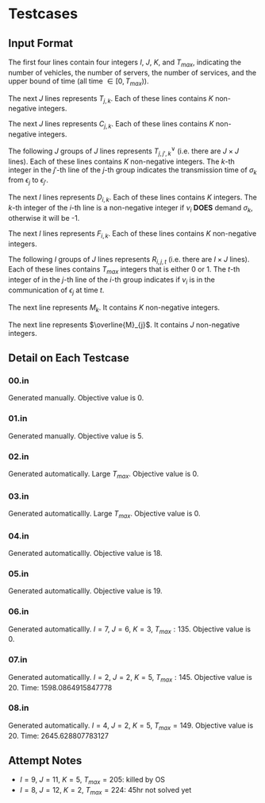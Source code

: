 # Testcases
## Input Format
The first four lines contain four integers $I$, $J$, $K$, and $T_{max}$, indicating the number of vehicles, the number of servers, the number of services, and the upper bound of time (all time $\in [0, T_{max})$).

The next $J$ lines represents $T_{j, k}$. Each of these lines contains $K$ non-negative integers.

The next $J$ lines represents $C_{j, k}$. Each of these lines contains $K$ non-negative integers.

The following $J$ groups of $J$ lines represents $T^{\vee}_{j,j',k}$ (i.e. there are $J \times J$ lines). Each of these lines contains $K$ non-negative integers. The $k$-th integer in the $j'$-th line of the $j$-th group indicates the transmission time of $\sigma_k$  from $\epsilon_j$ to $\epsilon_{j'}$.

The next $I$ lines represents $D_{i, k}$. Each of these lines contains $K$ integers. The $k$-th integer of the $i$-th line is a non-negative integer if $\nu_i$ **DOES** demand $\sigma_k$, otherwise it will be -1.

The next $I$ lines represents $F_{i,k}$. Each of these lines contains $K$ non-negative integers.

The following $I$ groups of $J$ lines represents $R_{i, j, t}$ (i.e. there are $I \times J$ lines). Each of these lines contains $T_{max}$ integers that is either $0$ or $1$. The $t$-th integer of in the $j$-th line of the $i$-th group indicates if $\nu_i$ is in the communication of $\epsilon_j$ at time $t$.


The next line represents $M_{k}$. It contains $K$ non-negative integers.

The next line represents $\overline{M}_{j}$. It contains $J$ non-negative integers.

## Detail on Each Testcase
### 00.in
Generated manually. Objective value is 0.
### 01.in
Generated manually. Objective value is 5.
### 02.in
Generated automatically. Large $T_{max}$. Objective value is 0.
### 03.in 
Generated automaticallly. Large $T_{max}$. Objective value is 0.
### 04.in 
Generated automaticallly. Objective value is 18.
### 05.in
Generated automaticallly. Objective value is 19.
### 06.in
Generated automaticallly. $I = 7$, $J = 6$, $K = 3$, $T_{max}:135$. Objective value is 0.
### 07.in
Generated automaticallly. $I = 2$, $J = 2$, $K = 5$, $T_{max}:145$. Objective value is 20.
Time: 1598.0864915847778
### 08.in
Generated automatically. $I = 4$, $J = 2$, $K = 5$, $T_{max}=149$. Objective value is 20.
Time: 2645.628807783127

## Attempt Notes
* $I = 9$, $J = 11$, $K = 5$, $T_{max}=205$: killed by OS
* $I = 8$, $J = 12$, $K = 2$, $T_{max}=224$: 45hr not solved yet